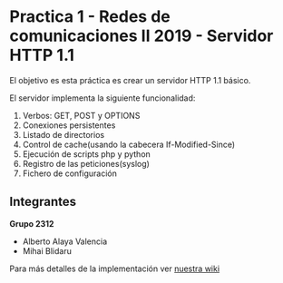 # Practica 1 - Redes de comunicaciones II 2019 - Servidor HTTP 1.1

El objetivo es esta práctica es crear un servidor HTTP 1.1 básico.

El servidor implementa la siguiente funcionalidad:

1. Verbos: GET, POST y OPTIONS
2. Conexiones persistentes
3. Listado de directorios
4. Control de cache(usando la cabecera If-Modified-Since)
5. Ejecución de scripts php y python
6. Registro de las peticiones(syslog)
7. Fichero de configuración


## Integrantes
**Grupo 2312**

* Alberto Alaya Valencia
* Mihai Blidaru


Para más detalles de la implementación ver [nuestra wiki](https://vega.ii.uam.es/2312-12-19/practica1/wikis/home)